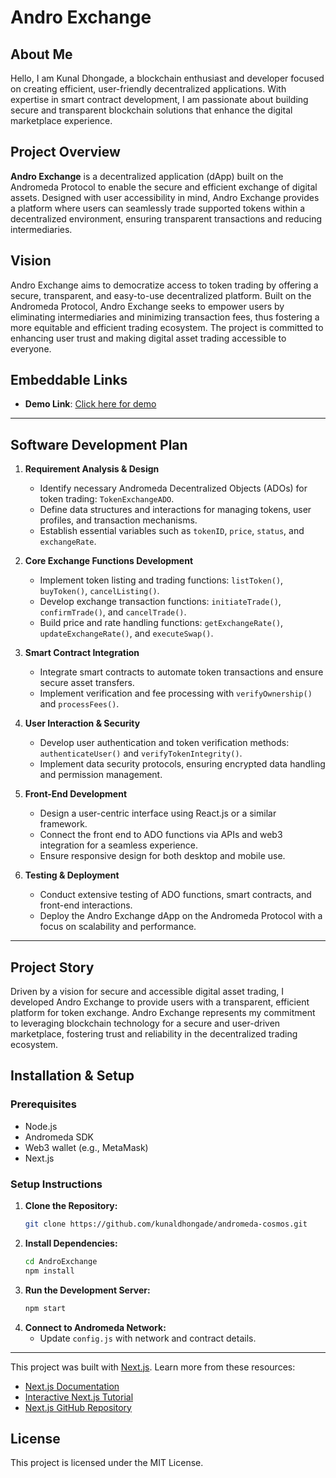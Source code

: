 # Andro Exchange

## About Me

Hello, I am Kunal Dhongade, a blockchain enthusiast and developer focused on creating efficient, user-friendly decentralized applications. With expertise in smart contract development, I am passionate about building secure and transparent blockchain solutions that enhance the digital marketplace experience.

## Project Overview

**Andro Exchange** is a decentralized application (dApp) built on the Andromeda Protocol to enable the secure and efficient exchange of digital assets. Designed with user accessibility in mind, Andro Exchange provides a platform where users can seamlessly trade supported tokens within a decentralized environment, ensuring transparent transactions and reducing intermediaries.

## Vision

Andro Exchange aims to democratize access to token trading by offering a secure, transparent, and easy-to-use decentralized platform. Built on the Andromeda Protocol, Andro Exchange seeks to empower users by eliminating intermediaries and minimizing transaction fees, thus fostering a more equitable and efficient trading ecosystem. The project is committed to enhancing user trust and making digital asset trading accessible to everyone.

## Embeddable Links

- **Demo Link**: [Click here for demo](https://embeddables.testnet.andromedaprotocol.io/galileo-4/AndroExchange)

---

## Software Development Plan

1. **Requirement Analysis & Design**

   - Identify necessary Andromeda Decentralized Objects (ADOs) for token trading: `TokenExchangeADO`.
   - Define data structures and interactions for managing tokens, user profiles, and transaction mechanisms.
   - Establish essential variables such as `tokenID`, `price`, `status`, and `exchangeRate`.

2. **Core Exchange Functions Development**

   - Implement token listing and trading functions: `listToken()`, `buyToken()`, `cancelListing()`.
   - Develop exchange transaction functions: `initiateTrade()`, `confirmTrade()`, and `cancelTrade()`.
   - Build price and rate handling functions: `getExchangeRate()`, `updateExchangeRate()`, and `executeSwap()`.

3. **Smart Contract Integration**

   - Integrate smart contracts to automate token transactions and ensure secure asset transfers.
   - Implement verification and fee processing with `verifyOwnership()` and `processFees()`.

4. **User Interaction & Security**

   - Develop user authentication and token verification methods: `authenticateUser()` and `verifyTokenIntegrity()`.
   - Implement data security protocols, ensuring encrypted data handling and permission management.

5. **Front-End Development**

   - Design a user-centric interface using React.js or a similar framework.
   - Connect the front end to ADO functions via APIs and web3 integration for a seamless experience.
   - Ensure responsive design for both desktop and mobile use.

6. **Testing & Deployment**
   - Conduct extensive testing of ADO functions, smart contracts, and front-end interactions.
   - Deploy the Andro Exchange dApp on the Andromeda Protocol with a focus on scalability and performance.

---

## Project Story

Driven by a vision for secure and accessible digital asset trading, I developed Andro Exchange to provide users with a transparent, efficient platform for token exchange. Andro Exchange represents my commitment to leveraging blockchain technology for a secure and user-driven marketplace, fostering trust and reliability in the decentralized trading ecosystem.

## Installation & Setup

### Prerequisites

- Node.js
- Andromeda SDK
- Web3 wallet (e.g., MetaMask)
- Next.js

### Setup Instructions

1. **Clone the Repository:**
   ```bash
   git clone https://github.com/kunaldhongade/andromeda-cosmos.git
   ```
2. **Install Dependencies:**
   ```bash
   cd AndroExchange
   npm install
   ```
3. **Run the Development Server:**
   ```bash
   npm start
   ```
4. **Connect to Andromeda Network:**
   - Update `config.js` with network and contract details.

---

This project was built with [Next.js](https://nextjs.org/). Learn more from these resources:

- [Next.js Documentation](https://nextjs.org/docs)
- [Interactive Next.js Tutorial](https://nextjs.org/learn)
- [Next.js GitHub Repository](https://github.com/vercel/next.js)

## License

This project is licensed under the MIT License.
